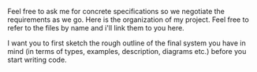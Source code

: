 Feel free to ask me for concrete specifications so we negotiate the requirements as we go.
Here is the organization of my project. Feel free to refer to the files by name and i'll link them to you here.

I want you to first sketch the rough outline of the final system you have in
mind (in terms of types, examples, description, diagrams etc.) before you start
writing code.
